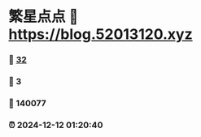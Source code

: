 # 繁星点点 :link: https://blog.52013120.xyz 
### :page_facing_up: [32](https://blog.52013120.xyz/tag.html) 
### :speech_balloon: 3 
### :hibiscus: 140077 
### :alarm_clock: 2024-12-12 01:20:40 
